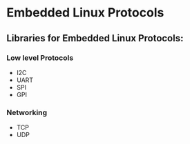 # Embedded Linux Protocols
## Libraries for Embedded Linux Protocols:

### Low level Protocols
- I2C
- UART 
- SPI
- GPI

### Networking
- TCP
- UDP


